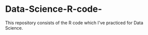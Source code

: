 # Data-Science-R-code-
This repository consists of the R code which I've practiced for Data Science. 
